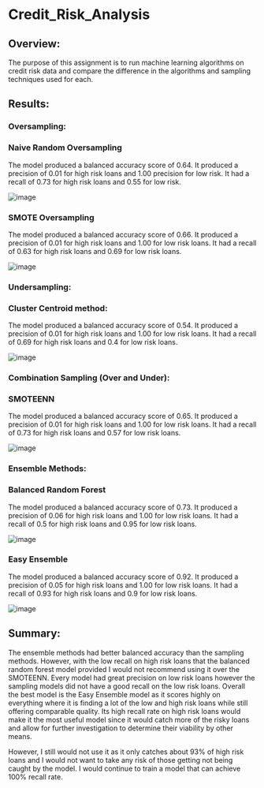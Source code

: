 # Credit_Risk_Analysis

## Overview:

The purpose of this assignment is to run machine learning algorithms on credit risk data and compare the difference in the algorithms and sampling techniques used for each.

## Results:

### Oversampling:

### Naive Random Oversampling

The model produced a balanced accuracy score of 0.64.
It produced a precision of 0.01 for high risk loans and 1.00 precision for low risk. It had a recall of 0.73 for high risk loans and 0.55 for low risk.

![image](https://user-images.githubusercontent.com/78934120/123340423-2dd91700-d51a-11eb-99bb-ad01b57ecdaa.png)

### SMOTE Oversampling

The model produced a balanced accuracy score of 0.66.
It produced a precision of 0.01 for high risk loans and 1.00 for low risk loans. It had a recall of 0.63 for high risk loans and 0.69 for low risk loans. 

![image](https://user-images.githubusercontent.com/78934120/123340554-5cef8880-d51a-11eb-99dd-b49f1647ce81.png)

### Undersampling:

### Cluster Centroid method:

The model produced a balanced accuracy score of 0.54.
It produced a precision of 0.01 for high risk loans and 1.00 for low risk loans. It had a recall of 0.69 for high risk loans and 0.4 for low risk loans.

![image](https://user-images.githubusercontent.com/78934120/123340749-bb1c6b80-d51a-11eb-98f3-25b9ebf41b7d.png)

### Combination Sampling (Over and Under):

### SMOTEENN

The model produced a balanced accuracy score of 0.65.
It produced a precision of 0.01 for high risk loans and 1.00 for low risk loans. It had a recall of 0.73 for high risk loans and 0.57 for low risk loans.

![image](https://user-images.githubusercontent.com/78934120/123340923-10f11380-d51b-11eb-8c0b-d281923dda9e.png)

### Ensemble Methods:

### Balanced Random Forest

The model produced a balanced accuracy score of 0.73.
It produced a precision of 0.06 for high risk loans and 1.00 for low risk loans. It had a recall of 0.5 for high risk loans and 0.95 for low risk loans.

![image](https://user-images.githubusercontent.com/78934120/123341042-40078500-d51b-11eb-9e3d-b30442cc41b2.png)

### Easy Ensemble 

The model produced a balanced accuracy score of 0.92.
It produced a precision of 0.05 for high risk loans and 1.00 for low risk loans. It had a recall of 0.93 for high risk loans and 0.9 for low risk loans.

![image](https://user-images.githubusercontent.com/78934120/123341157-7d6c1280-d51b-11eb-8a3a-7174a45ced87.png)

## Summary:

The ensemble methods had better balanced accuracy than the sampling methods. However, with the low recall on high risk loans that the balanced random forest model
provided I would not recommend using it over the SMOTEENN. Every model had great precision on low risk loans however the sampling models did not have a good recall on
the low risk loans. Overall the best model is the Easy Ensemble model as it scores highly on everything where it is finding a lot of the low and high risk loans while still
offering comparable quality. Its high recall rate on high risk loans would make it the most useful model since it would catch more of the risky loans and allow for further 
investigation to determine their viability by other means. 

However, I still would not use it as it only catches about 93% of high risk loans and I would not want to take any risk of those getting not being caught by the model. I would
continue to train a model that can achieve 100% recall rate.
